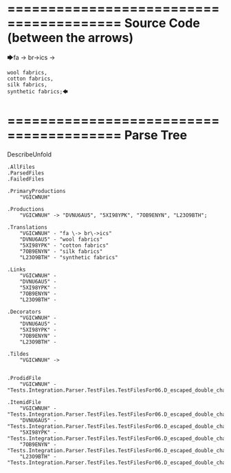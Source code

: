 ========================================
Source Code (between the arrows)
========================================

🡆fa \-> br\->ics ->

    wool fabrics,
    cotton fabrics,
    silk fabrics,
    synthetic fabrics;🡄

========================================
Parse Tree
========================================
DescribeUnfold

    .AllFiles
    .ParsedFiles
    .FailedFiles

    .PrimaryProductions
        "VGICWNUH" 

    .Productions
        "VGICWNUH" -> "DVNU6AU5", "5XI98YPK", "7OB9ENYN", "L23O9BTH";

    .Translations
        "VGICWNUH" - "fa \-> br\->ics"
        "DVNU6AU5" - "wool fabrics"
        "5XI98YPK" - "cotton fabrics"
        "7OB9ENYN" - "silk fabrics"
        "L23O9BTH" - "synthetic fabrics"

    .Links
        "VGICWNUH" - 
        "DVNU6AU5" - 
        "5XI98YPK" - 
        "7OB9ENYN" - 
        "L23O9BTH" - 

    .Decorators
        "VGICWNUH" - 
        "DVNU6AU5" - 
        "5XI98YPK" - 
        "7OB9ENYN" - 
        "L23O9BTH" - 

    .Tildes
        "VGICWNUH" -> 


    .ProdidFile
        "VGICWNUH" - "Tests.Integration.Parser.TestFiles.TestFilesFor06.D_escaped_double_characters1.ds"

    .ItemidFile
        "VGICWNUH" - "Tests.Integration.Parser.TestFiles.TestFilesFor06.D_escaped_double_characters1.ds"
        "DVNU6AU5" - "Tests.Integration.Parser.TestFiles.TestFilesFor06.D_escaped_double_characters1.ds"
        "5XI98YPK" - "Tests.Integration.Parser.TestFiles.TestFilesFor06.D_escaped_double_characters1.ds"
        "7OB9ENYN" - "Tests.Integration.Parser.TestFiles.TestFilesFor06.D_escaped_double_characters1.ds"
        "L23O9BTH" - "Tests.Integration.Parser.TestFiles.TestFilesFor06.D_escaped_double_characters1.ds"

